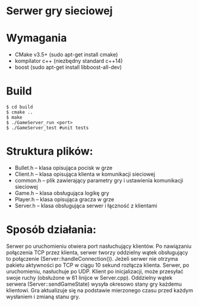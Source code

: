 # Serwer gry sieciowej

# Wymagania

  - CMake v3.5+ (sudo apt-get install cmake)
  - kompilator c++ (niezbędny standard c++14)
  - boost (sudo apt-get install libboost-all-dev)
 
# Build	
	$ cd build
	$ cmake ..
	$ make
	$ ./GameServer_run <port>
	$ ./GameServer_test #unit tests

# Struktura plików:
 - Bullet.h – klasa opisująca pocisk w grze
 - Client.h – klasa opisująca klienta w komunikacji sieciowej
 - common.h – plik zawierający parametry gry i ustawienia komunikacji sieciowej
 - Game.h – klasa obsługująca logikę gry
 - Player.h – klasa opisująca gracza w grze
 - Server.h – klasa obsługująca serwer i łączność z klientami

# Sposób działania:

Serwer po uruchomieniu otwiera port nasłuchujący klientów. Po nawiązaniu połączenia TCP przez klienta, serwer tworzy oddzielny wątek obsługujący to połączenie (Server::handleConnection()). Jeżeli serwer nie otrzyma pakietu aktywności po TCP w ciągu 10 sekund rozłącza klienta. Serwer, po uruchomieniu, nasłuchuje po UDP. Klient po inicjalizacji, może przesyłać swoje ruchy (obsłużone w 61 linijce w Server.cpp). Oddzielny wątek serwera (Server::sendGameState) wysyła okresowo stany gry każdemu klientowi. Gra aktualizuje się na podstawie mierzonego czasu przed każdym wysłaniem i zmianą stanu gry.
